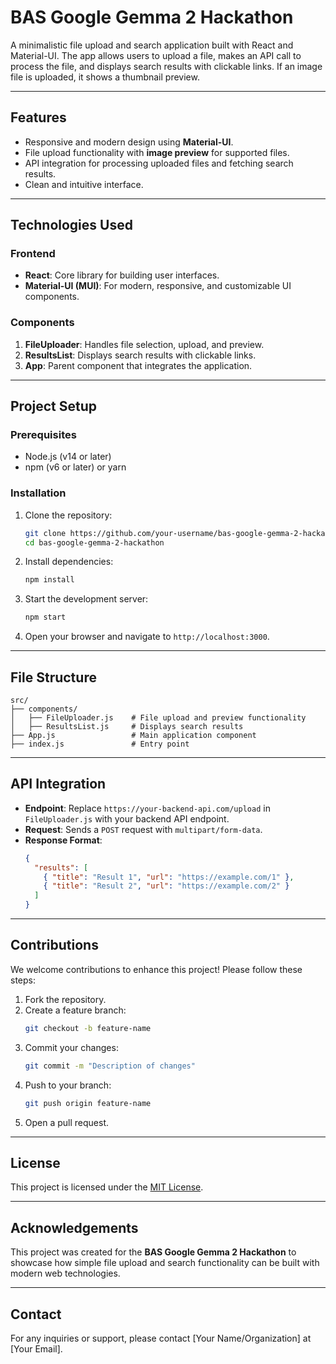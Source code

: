 
# BAS Google Gemma 2 Hackathon

A minimalistic file upload and search application built with React and Material-UI. The app allows users to upload a file, makes an API call to process the file, and displays search results with clickable links. If an image file is uploaded, it shows a thumbnail preview.

---

## Features

- Responsive and modern design using **Material-UI**.
- File upload functionality with **image preview** for supported files.
- API integration for processing uploaded files and fetching search results.
- Clean and intuitive interface.

---

## Technologies Used

### Frontend
- **React**: Core library for building user interfaces.
- **Material-UI (MUI)**: For modern, responsive, and customizable UI components.

### Components
1. **FileUploader**: Handles file selection, upload, and preview.
2. **ResultsList**: Displays search results with clickable links.
3. **App**: Parent component that integrates the application.

---

## Project Setup

### Prerequisites
- Node.js (v14 or later)
- npm (v6 or later) or yarn

### Installation

1. Clone the repository:
   ```bash
   git clone https://github.com/your-username/bas-google-gemma-2-hackathon.git
   cd bas-google-gemma-2-hackathon
   ```

2. Install dependencies:
   ```bash
   npm install
   ```

3. Start the development server:
   ```bash
   npm start
   ```

4. Open your browser and navigate to `http://localhost:3000`.

---

## File Structure

```
src/
├── components/
│   ├── FileUploader.js    # File upload and preview functionality
│   ├── ResultsList.js     # Displays search results
├── App.js                 # Main application component
├── index.js               # Entry point
```

---

## API Integration

- **Endpoint**: Replace `https://your-backend-api.com/upload` in `FileUploader.js` with your backend API endpoint.
- **Request**: Sends a `POST` request with `multipart/form-data`.
- **Response Format**: 
   ```json
   {
     "results": [
       { "title": "Result 1", "url": "https://example.com/1" },
       { "title": "Result 2", "url": "https://example.com/2" }
     ]
   }
   ```

---

## Contributions

We welcome contributions to enhance this project! Please follow these steps:

1. Fork the repository.
2. Create a feature branch:
   ```bash
   git checkout -b feature-name
   ```
3. Commit your changes:
   ```bash
   git commit -m "Description of changes"
   ```
4. Push to your branch:
   ```bash
   git push origin feature-name
   ```
5. Open a pull request.

---

## License

This project is licensed under the [MIT License](LICENSE).

---

## Acknowledgements

This project was created for the **BAS Google Gemma 2 Hackathon** to showcase how simple file upload and search functionality can be built with modern web technologies.

---

## Contact

For any inquiries or support, please contact [Your Name/Organization] at [Your Email].
